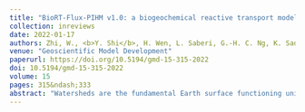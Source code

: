 ```yaml
---
title: "BioRT-Flux-PIHM v1.0: a biogeochemical reactive transport model at the watershed scale"
collection: inreviews
date: 2022-01-17
authors: Zhi, W., <b>Y. Shi</b>, H. Wen, L. Saberi, G.-H. C. Ng, K. Sadayappan, D. Kerins, B. Stewart, and L. Li
venue: "Geoscientific Model Development"
paperurl: https://doi.org/10.5194/gmd-15-315-2022
doi: 10.5194/gmd-15-315-2022
volume: 15
pages: 315&ndash;333
abstract: "Watersheds are the fundamental Earth surface functioning units that connect the land to aquatic systems. Many watershed-scale models represent hydrological processes but not biogeochemical reactive transport processes. This has limited our capability to understand and predict solute export, water chemistry and quality, and Earth system response to changing climate and anthropogenic conditions. Here we present a recently developed BioRT-Flux-PIHM (BioRT hereafter) v1.0, a watershed-scale biogeochemical reactive transport model. The model augments the previously developed RT-Flux-PIHM that integrates land-surface interactions, surface hydrology, and abiotic geochemical reactions. It enables the simulation of (1) shallow and deep-water partitioning to represent surface runoff, shallow soil water, and deeper groundwater and of (2) biotic processes including plant uptake, soil respiration, and nutrient transformation. The reactive transport part of the code has been verified against the widely used reactive transport code CrunchTope. BioRT-Flux-PIHM v1.0 has recently been applied in multiple watersheds under diverse climate, vegetation, and geological conditions. This paper briefly introduces the governing equations and model structure with a focus on new aspects of the model. It also showcases one hydrology example that simulates shallow and deep-water interactions and two biogeochemical examples relevant to nitrate and dissolved organic carbon (DOC). These examples are illustrated in two simulation modes of complexity. One is the spatially lumped mode (i.e., two land cells connected by one river segment) that focuses on processes and average behavior of a watershed. Another is the spatially distributed mode (i.e., hundreds of cells) that includes details of topography, land cover, and soil properties. Whereas the spatially lumped mode represents averaged properties and processes and temporal variations, the spatially distributed mode can be used to understand the impacts of spatial structure and identify hot spots of biogeochemical reactions. The model can be used to mechanistically understand coupled hydrological and biogeochemical processes under gradients of climate, vegetation, geology, and land use conditions."
---
```

